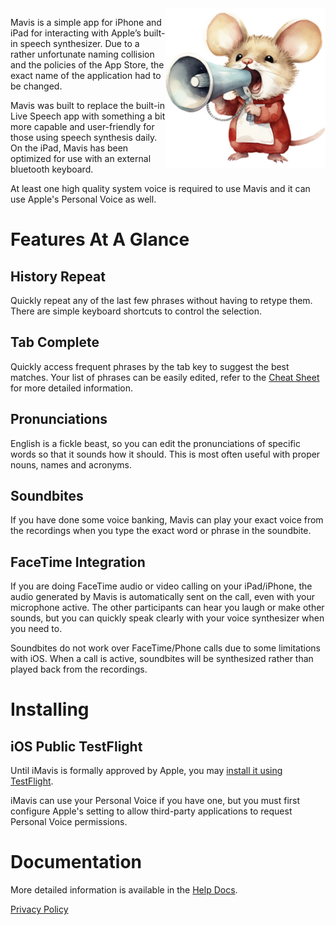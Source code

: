 
<img src="img/roaring-mouse-white-1024.png" width="256" alt="Mavis Mouse" align="right">

Mavis is a simple app for iPhone and iPad for interacting with Apple’s built-in speech synthesizer. Due to a rather unfortunate naming collision and the policies of the App Store, the exact name of the application had to be changed.

Mavis was built to replace the built-in Live Speech app with something a bit more capable and user-friendly for those using speech synthesis daily. On the iPad, Mavis has been optimized for use with an external bluetooth keyboard.

At least one high quality system voice is required to use Mavis and it can use Apple's Personal Voice as well.

# Features At A Glance

## History Repeat
Quickly repeat any of the last few phrases without having to retype them. There are simple keyboard shortcuts to control the selection.

## Tab Complete
Quickly access frequent phrases by the tab key to suggest the best matches. Your list of phrases can be easily edited, refer to the  [Cheat Sheet](help.md) for more detailed information.

## Pronunciations
English is a fickle beast, so you can edit the pronunciations of specific words so that it sounds how it should. This is most often useful with proper nouns, names and acronyms.

## Soundbites

If you have done some voice banking, Mavis can play your exact voice from the recordings when you type the exact word or phrase in the soundbite.

## FaceTime Integration

If you are doing FaceTime audio or video calling on your iPad/iPhone, the audio generated by Mavis is automatically sent on the call, even with your microphone active. The other participants can hear you laugh or make other sounds, but you can quickly speak clearly with your voice synthesizer when you need to.

Soundbites do not work over FaceTime/Phone calls due to some limitations with iOS. When a call is active, soundbites will be synthesized rather than played back from the recordings.

# Installing

## iOS Public TestFlight

Until iMavis is formally approved by Apple, you may [install it using TestFlight](https://testflight.apple.com/join/W9rEpXmy).

iMavis can use your Personal Voice if you have one, but you must first configure Apple's setting to allow third-party applications to request Personal Voice permissions.

# Documentation

More detailed information is available in the [Help Docs](help.md).

[Privacy Policy](privacy-policy-ios.md)
